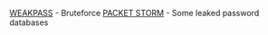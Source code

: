 [WEAKPASS](https://weakpass.com/) - Bruteforce
[PACKET STORM](https://packetstormsecurity.com/Crackers/wordlists/) - Some leaked password databases
